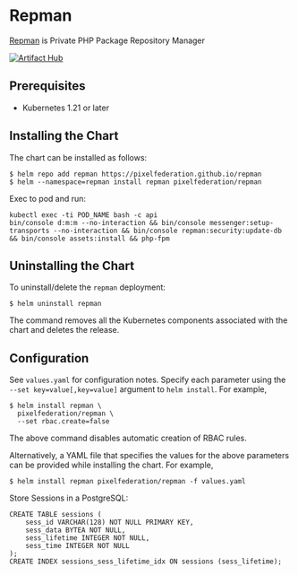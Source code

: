 # Repman

[Repman](https://repman.io/) is Private PHP Package Repository Manager

[![Artifact Hub](https://img.shields.io/endpoint?url=https://artifacthub.io/badge/repository/repman-helmchart)](https://artifacthub.io/packages/search?repo=repman-helmchart)


## Prerequisites

-	Kubernetes 1.21 or later

## Installing the Chart

The chart can be installed as follows:

```console
$ helm repo add repman https://pixelfederation.github.io/repman
$ helm --namespace=repman install repman pixelfederation/repman
```

Exec to pod and run:
```
kubectl exec -ti POD_NAME bash -c api
bin/console d:m:m --no-interaction && bin/console messenger:setup-transports --no-interaction && bin/console repman:security:update-db && bin/console assets:install && php-fpm
```

## Uninstalling the Chart

To uninstall/delete the `repman` deployment:

```console
$ helm uninstall repman
```

The command removes all the Kubernetes components associated with the chart and deletes the release.

## Configuration

See `values.yaml` for configuration notes. Specify each parameter using the `--set key=value[,key=value]` argument to `helm install`. For example,

```console
$ helm install repman \
  pixelfederation/repman \
  --set rbac.create=false
```

The above command disables automatic creation of RBAC rules.

Alternatively, a YAML file that specifies the values for the above parameters can be provided while installing the chart. For example,

```console
$ helm install repman pixelfederation/repman -f values.yaml
```

Store Sessions in a PostgreSQL:

```
CREATE TABLE sessions (
    sess_id VARCHAR(128) NOT NULL PRIMARY KEY,
    sess_data BYTEA NOT NULL,
    sess_lifetime INTEGER NOT NULL,
    sess_time INTEGER NOT NULL
);
CREATE INDEX sessions_sess_lifetime_idx ON sessions (sess_lifetime);
```
